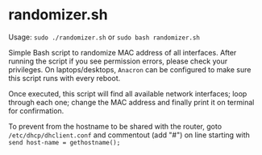 # randomizer.sh

Usage: `sudo ./randomizer.sh` or `sudo bash randomizer.sh`

Simple Bash script to randomize MAC address of all interfaces. After running the script if you see permission errors, please check your privileges. On laptops/desktops, `Anacron` can be configured to make sure this script runs with every reboot.

Once executed, this script will find all available network interfaces; loop through each one; change the MAC address and finally print it on terminal for confirmation.

To prevent from the hostname to be shared with the router, goto `/etc/dhcp/dhclient.conf` and commentout (add "#") on line starting with `send host-name = gethostname();`
